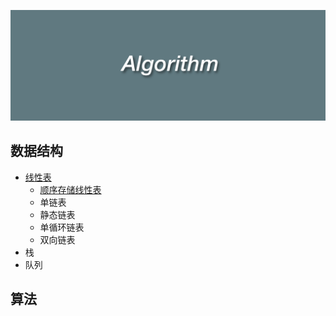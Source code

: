 ![header](header.png)



## 数据结构

- [线性表](List/README.md)
  - [顺序存储线性表](List/1.SequenceList/README.md)
  - 单链表
  - 静态链表
  - 单循环链表
  - 双向链表
- 栈
- 队列

 

## 算法

